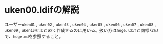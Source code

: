 # uken00.ldifの解説

ユーザー`uken01` , `uken02` , `uken03` , `uken04` , `uken05` , `uken06` , `uken07` , `uken08` , `uken09` , `uken10`をまとめて作成するのに用いる。扱い方は`hoge.ldif`と同様なので、`hoge.md`を参照すること。